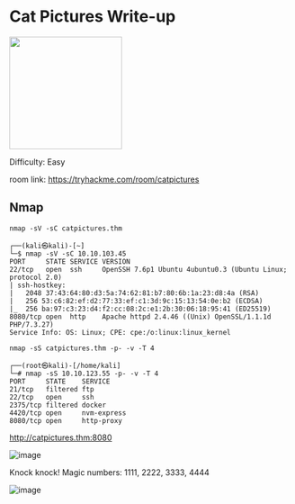# Cat Pictures Write-up

<img src="https://tryhackme-images.s3.amazonaws.com/room-icons/4c424fa649d64938ae8282b14e4299ac.png" width="200" height="200">

Difficulty: Easy

room link: https://tryhackme.com/room/catpictures

## Nmap

`nmap -sV -sC catpictures.thm`
                                                                                                               
    ┌──(kali㉿kali)-[~]
    └─$ nmap -sV -sC 10.10.103.45     
    PORT     STATE SERVICE VERSION
    22/tcp   open  ssh     OpenSSH 7.6p1 Ubuntu 4ubuntu0.3 (Ubuntu Linux; protocol 2.0)
    | ssh-hostkey: 
    |   2048 37:43:64:80:d3:5a:74:62:81:b7:80:6b:1a:23:d8:4a (RSA)
    |   256 53:c6:82:ef:d2:77:33:ef:c1:3d:9c:15:13:54:0e:b2 (ECDSA)
    |_  256 ba:97:c3:23:d4:f2:cc:08:2c:e1:2b:30:06:18:95:41 (ED25519)
    8080/tcp open  http    Apache httpd 2.4.46 ((Unix) OpenSSL/1.1.1d PHP/7.3.27)
    Service Info: OS: Linux; CPE: cpe:/o:linux:linux_kernel

`nmap -sS catpictures.thm -p- -v -T 4`

    ┌──(root㉿kali)-[/home/kali]
    └─# nmap -sS 10.10.123.55 -p- -v -T 4            
    PORT     STATE    SERVICE
    21/tcp   filtered ftp
    22/tcp   open     ssh
    2375/tcp filtered docker
    4420/tcp open     nvm-express
    8080/tcp open     http-proxy

http://catpictures.thm:8080

![image](https://github.com/zer00d4y/writeups/assets/128820441/b31f5825-940b-494f-80fb-d7fd2f5fc867)

Knock knock! Magic numbers: 1111, 2222, 3333, 4444

![image](https://github.com/zer00d4y/writeups/assets/128820441/e87346c3-91f1-43a9-8465-6f4bfbe1d285)


